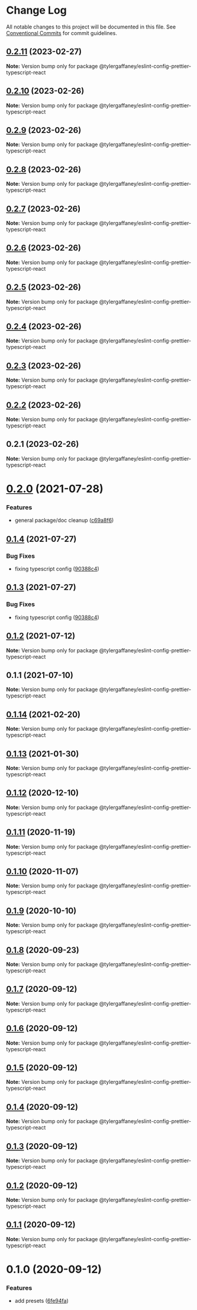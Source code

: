 # Change Log

All notable changes to this project will be documented in this file.
See [Conventional Commits](https://conventionalcommits.org) for commit guidelines.

## [0.2.11](https://github.com/tylergaffaney/configs/compare/@tylergaffaney/eslint-config-prettier-typescript-react@0.2.10...@tylergaffaney/eslint-config-prettier-typescript-react@0.2.11) (2023-02-27)

**Note:** Version bump only for package @tylergaffaney/eslint-config-prettier-typescript-react





## [0.2.10](https://github.com/tylergaffaney/configs/compare/@tylergaffaney/eslint-config-prettier-typescript-react@0.2.9...@tylergaffaney/eslint-config-prettier-typescript-react@0.2.10) (2023-02-26)

**Note:** Version bump only for package @tylergaffaney/eslint-config-prettier-typescript-react





## [0.2.9](https://github.com/tylergaffaney/configs/compare/@tylergaffaney/eslint-config-prettier-typescript-react@0.2.8...@tylergaffaney/eslint-config-prettier-typescript-react@0.2.9) (2023-02-26)

**Note:** Version bump only for package @tylergaffaney/eslint-config-prettier-typescript-react





## [0.2.8](https://github.com/tylergaffaney/configs/compare/@tylergaffaney/eslint-config-prettier-typescript-react@0.2.7...@tylergaffaney/eslint-config-prettier-typescript-react@0.2.8) (2023-02-26)

**Note:** Version bump only for package @tylergaffaney/eslint-config-prettier-typescript-react





## [0.2.7](https://github.com/tylergaffaney/configs/compare/@tylergaffaney/eslint-config-prettier-typescript-react@0.2.6...@tylergaffaney/eslint-config-prettier-typescript-react@0.2.7) (2023-02-26)

**Note:** Version bump only for package @tylergaffaney/eslint-config-prettier-typescript-react





## [0.2.6](https://github.com/tylergaffaney/configs/compare/@tylergaffaney/eslint-config-prettier-typescript-react@0.2.5...@tylergaffaney/eslint-config-prettier-typescript-react@0.2.6) (2023-02-26)

**Note:** Version bump only for package @tylergaffaney/eslint-config-prettier-typescript-react





## [0.2.5](https://github.com/tylergaffaney/configs/compare/@tylergaffaney/eslint-config-prettier-typescript-react@0.2.4...@tylergaffaney/eslint-config-prettier-typescript-react@0.2.5) (2023-02-26)

**Note:** Version bump only for package @tylergaffaney/eslint-config-prettier-typescript-react





## [0.2.4](https://github.com/tylergaffaney/configs/compare/@tylergaffaney/eslint-config-prettier-typescript-react@0.2.3...@tylergaffaney/eslint-config-prettier-typescript-react@0.2.4) (2023-02-26)

**Note:** Version bump only for package @tylergaffaney/eslint-config-prettier-typescript-react





## [0.2.3](https://github.com/tylergaffaney/configs/compare/@tylergaffaney/eslint-config-prettier-typescript-react@0.2.2...@tylergaffaney/eslint-config-prettier-typescript-react@0.2.3) (2023-02-26)

**Note:** Version bump only for package @tylergaffaney/eslint-config-prettier-typescript-react





## [0.2.2](https://github.com/tylergaffaney/configs/compare/@tylergaffaney/eslint-config-prettier-typescript-react@0.2.1...@tylergaffaney/eslint-config-prettier-typescript-react@0.2.2) (2023-02-26)

**Note:** Version bump only for package @tylergaffaney/eslint-config-prettier-typescript-react





## 0.2.1 (2023-02-26)

**Note:** Version bump only for package @tylergaffaney/eslint-config-prettier-typescript-react





# [0.2.0](https://github.com/tylergaffaney/configs/compare/@tylergaffaney/eslint-config-prettier-typescript-react@0.1.4...@tylergaffaney/eslint-config-prettier-typescript-react@0.2.0) (2021-07-28)


### Features

* general package/doc cleanup ([c69a8f6](https://github.com/tylergaffaney/configs/commit/c69a8f60a03531f44d7996955d48d522d9637427))





## [0.1.4](https://github.com/tylergaffaney/configs/compare/@tylergaffaney/eslint-config-prettier-typescript-react@0.1.2...@tylergaffaney/eslint-config-prettier-typescript-react@0.1.4) (2021-07-27)

### Bug Fixes

- fixing typescript config ([90388c4](https://github.com/tylergaffaney/configs/commit/90388c4a744ba11070f668e752123d549994c4fb))

## [0.1.3](https://github.com/tylergaffaney/configs/compare/@tylergaffaney/eslint-config-prettier-typescript-react@0.1.2...@tylergaffaney/eslint-config-prettier-typescript-react@0.1.3) (2021-07-27)

### Bug Fixes

- fixing typescript config ([90388c4](https://github.com/tylergaffaney/configs/commit/90388c4a744ba11070f668e752123d549994c4fb))

## [0.1.2](https://github.com/tylergaffaney/configs/compare/@tylergaffaney/eslint-config-prettier-typescript-react@0.1.1...@tylergaffaney/eslint-config-prettier-typescript-react@0.1.2) (2021-07-12)

**Note:** Version bump only for package @tylergaffaney/eslint-config-prettier-typescript-react

## 0.1.1 (2021-07-10)

**Note:** Version bump only for package @tylergaffaney/eslint-config-prettier-typescript-react

## [0.1.14](https://github.com/tylergaffaney/configs/compare/@tylergaffaney/eslint-config-prettier-typescript-react@0.1.13...@tylergaffaney/eslint-config-prettier-typescript-react@0.1.14) (2021-02-20)

**Note:** Version bump only for package @tylergaffaney/eslint-config-prettier-typescript-react

## [0.1.13](https://github.com/tylergaffaney/configs/compare/@tylergaffaney/eslint-config-prettier-typescript-react@0.1.12...@tylergaffaney/eslint-config-prettier-typescript-react@0.1.13) (2021-01-30)

**Note:** Version bump only for package @tylergaffaney/eslint-config-prettier-typescript-react

## [0.1.12](https://github.com/tylergaffaney/configs/compare/@tylergaffaney/eslint-config-prettier-typescript-react@0.1.11...@tylergaffaney/eslint-config-prettier-typescript-react@0.1.12) (2020-12-10)

**Note:** Version bump only for package @tylergaffaney/eslint-config-prettier-typescript-react

## [0.1.11](https://github.com/tylergaffaney/configs/compare/@tylergaffaney/eslint-config-prettier-typescript-react@0.1.10...@tylergaffaney/eslint-config-prettier-typescript-react@0.1.11) (2020-11-19)

**Note:** Version bump only for package @tylergaffaney/eslint-config-prettier-typescript-react

## [0.1.10](https://github.com/tylergaffaney/configs/compare/@tylergaffaney/eslint-config-prettier-typescript-react@0.1.9...@tylergaffaney/eslint-config-prettier-typescript-react@0.1.10) (2020-11-07)

**Note:** Version bump only for package @tylergaffaney/eslint-config-prettier-typescript-react

## [0.1.9](https://github.com/tylergaffaney/configs/compare/@tylergaffaney/eslint-config-prettier-typescript-react@0.1.8...@tylergaffaney/eslint-config-prettier-typescript-react@0.1.9) (2020-10-10)

**Note:** Version bump only for package @tylergaffaney/eslint-config-prettier-typescript-react

## [0.1.8](https://github.com/tylergaffaney/configs/compare/@tylergaffaney/eslint-config-prettier-typescript-react@0.1.7...@tylergaffaney/eslint-config-prettier-typescript-react@0.1.8) (2020-09-23)

**Note:** Version bump only for package @tylergaffaney/eslint-config-prettier-typescript-react

## [0.1.7](https://github.com/tylergaffaney/configs/compare/@tylergaffaney/eslint-config-prettier-typescript-react@0.1.6...@tylergaffaney/eslint-config-prettier-typescript-react@0.1.7) (2020-09-12)

**Note:** Version bump only for package @tylergaffaney/eslint-config-prettier-typescript-react

## [0.1.6](https://github.com/tylergaffaney/configs/compare/@tylergaffaney/eslint-config-prettier-typescript-react@0.1.5...@tylergaffaney/eslint-config-prettier-typescript-react@0.1.6) (2020-09-12)

**Note:** Version bump only for package @tylergaffaney/eslint-config-prettier-typescript-react

## [0.1.5](https://github.com/tylergaffaney/configs/compare/@tylergaffaney/eslint-config-prettier-typescript-react@0.1.4...@tylergaffaney/eslint-config-prettier-typescript-react@0.1.5) (2020-09-12)

**Note:** Version bump only for package @tylergaffaney/eslint-config-prettier-typescript-react

## [0.1.4](https://github.com/tylergaffaney/configs/compare/@tylergaffaney/eslint-config-prettier-typescript-react@0.1.3...@tylergaffaney/eslint-config-prettier-typescript-react@0.1.4) (2020-09-12)

**Note:** Version bump only for package @tylergaffaney/eslint-config-prettier-typescript-react

## [0.1.3](https://github.com/tylergaffaney/configs/compare/@tylergaffaney/eslint-config-prettier-typescript-react@0.1.2...@tylergaffaney/eslint-config-prettier-typescript-react@0.1.3) (2020-09-12)

**Note:** Version bump only for package @tylergaffaney/eslint-config-prettier-typescript-react

## [0.1.2](https://github.com/tylergaffaney/configs/compare/@tylergaffaney/eslint-config-prettier-typescript-react@0.1.1...@tylergaffaney/eslint-config-prettier-typescript-react@0.1.2) (2020-09-12)

**Note:** Version bump only for package @tylergaffaney/eslint-config-prettier-typescript-react

## [0.1.1](https://github.com/tylergaffaney/configs/compare/@tylergaffaney/eslint-config-prettier-typescript-react@0.1.0...@tylergaffaney/eslint-config-prettier-typescript-react@0.1.1) (2020-09-12)

**Note:** Version bump only for package @tylergaffaney/eslint-config-prettier-typescript-react

# 0.1.0 (2020-09-12)

### Features

- add presets ([6fe94fa](https://github.com/tylergaffaney/configs/commit/6fe94fae4ed9d80b18833c9e5a3f51f710ebda43))
